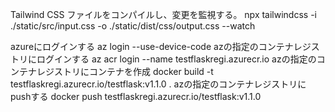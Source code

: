 Tailwind CSS ファイルをコンパイルし、変更を監視する。
npx tailwindcss -i ./static/src/input.css -o ./static/dist/css/output.css --watch

azureにログインする
az login --use-device-code
azの指定のコンテナレジストリにログインする
az acr login --name testflaskregi.azurecr.io
azの指定のコンテナレジストリにコンテナを作成
docker build -t testflaskregi.azurecr.io/testflask:v1.1.0 .
azの指定のコンテナレジストリにpushする
docker push testflaskregi.azurecr.io/testflask:v1.1.0
